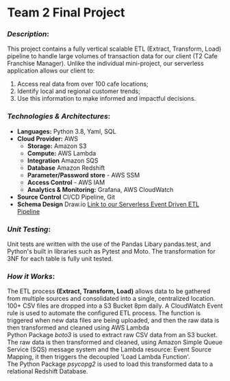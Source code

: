 #  Team 2 Final Project

### _Description_:  

This project contains a fully vertical scalable ETL (Extract, Transform, Load) pipeline to handle large volumes of transaction data for our client (T2 Cafe Franchise Manager). Unlike the individual mini-project, our serverless application allows our client to:  
1. Access real data from over 100 cafe locations;  
2. Identify local and regional customer trends;  
3. Use this information to make informed and impactful decisions.

### _Technologies & Architectures_:
* **Languages:** Python 3.8, Yaml, SQL<br/> 
* **Cloud Provider:** AWS<br/> 
   * **Storage:** Amazon S3
   * **Compute:** AWS Lambda 
   * **Integration** Amazon SQS
   * **Database** Amazon Redshift
   * **Parameter/Password store** - AWS SSM
   * **Access Control** - AWS IAM
   * **Analytics & Monitoring:** Grafana, AWS CloudWatch <br/>
* **Source Control** CI/CD Pipeline, Git
* **Schema Design** Draw.io <a href="https://cdn.discordapp.com/attachments/933384595389448254/946069652818243694/Schema_Design-Sprint_4_Event_Driven_Architecture.drawio2.png"> Link to our Serverless Event Driven ETL Pipeline </a>



### _Unit Testing_:
Unit tests are written with the use of the Pandas Libary pandas.test, and Python's built in libraries such as Pytest and Moto.
The transformation for 3NF for each table is fully unit tested. 

### _How it Works_:
The ETL process **(Extract, Transform, Load)** allows data to be gathered from multiple sources and consolidated into a
single, centralized location. 100+ CSV files are dropped into a S3 Bucket 8pm daily. A CloudWatch Event rule is used to automate the configured ETL process. The function is triggered when new data files are being uploaded, and then the raw data is then transformed and cleaned using AWS Lambda <br />
Python Package *boto3* is used to extract raw CSV data from an S3 bucket.<br /> 
The raw data is then transformed and cleaned, using Amazon Simple Queue Service (SQS) message system and the Lambda resource: Event Source Mapping, it then triggers the decoupled 'Load Lambda Function'.<br />
The Python Package *psycopg2* is used to load this transformed data to a relational Redshift Database.<br />



